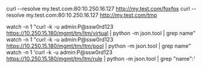 curl --resolve my.test.com:80:10.250.16.127 http://my.test.com/foxfox
curl --resolve my.test.com:80:10.250.16.127 http://my.test.com/tmp

watch -n 1 "curl -k -u admin:P@ssw0rd123 https://10.250.15.180/mgmt/tm/ltm/virtual | python -m json.tool | grep name"
watch -n 1 "curl -k -u admin:P@ssw0rd123 https://10.250.15.180/mgmt/tm/ltm/pool | python -m json.tool | grep name"
watch -n 1 'curl -k -u admin:P@ssw0rd123 https://10.250.15.180/mgmt/tm/ltm/rule | python -m json.tool | grep \"name\":'